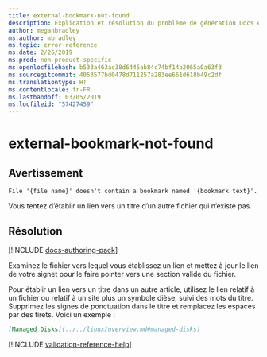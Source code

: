 ```yaml
---
title: external-bookmark-not-found
description: Explication et résolution du problème de génération Docs external-bookmark-not-found
author: meganbradley
ms.author: mbradley
ms.topic: error-reference
ms.date: 2/26/2019
ms.prod: non-product-specific
ms.openlocfilehash: b533a463ac38d6445ab84c74bf14b2065a0a63f3
ms.sourcegitcommit: 4053577bd0478d711257a283ee661d618b49c2df
ms.translationtype: HT
ms.contentlocale: fr-FR
ms.lasthandoff: 03/05/2019
ms.locfileid: "57427459"
---
```

# <a name="external-bookmark-not-found"></a>external-bookmark-not-found

## <a name="warning"></a>Avertissement

`File '{file name}' doesn't contain a bookmark named '{bookmark text}'.`

Vous tentez d’établir un lien vers un titre d’un autre fichier qui n’existe pas.

## <a name="resolution"></a>Résolution

[!INCLUDE [docs-authoring-pack](includes/docs-authoring-pack.md)]

Examinez le fichier vers lequel vous établissez un lien et mettez à jour le lien de votre signet pour le faire pointer vers une section valide du fichier.

Pour établir un lien vers un titre dans un autre article, utilisez le lien relatif à un fichier ou relatif à un site plus un symbole dièse, suivi des mots du titre. Supprimez les signes de ponctuation dans le titre et remplacez les espaces par des tirets. Voici un exemple :

```markdown
[Managed Disks](../../linux/overview.md#managed-disks)
```

<!--make sure to add this file to your includes folder and verify the path-->
[!INCLUDE [validation-reference-help](includes/validation-reference-help.md)]
